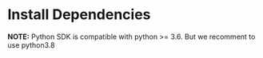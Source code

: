# Install Dependencies

**NOTE:** Python SDK is compatible with python >= 3.6. But we recomment to use python3.8

